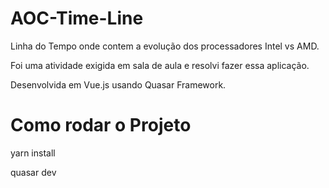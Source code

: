 # AOC-Time-Line

Linha do Tempo onde contem a evolução dos processadores Intel vs AMD.

Foi uma atividade exigida em sala de aula e resolvi fazer essa aplicação.

Desenvolvida em Vue.js usando Quasar Framework.

# Como rodar o Projeto

yarn install

quasar dev
